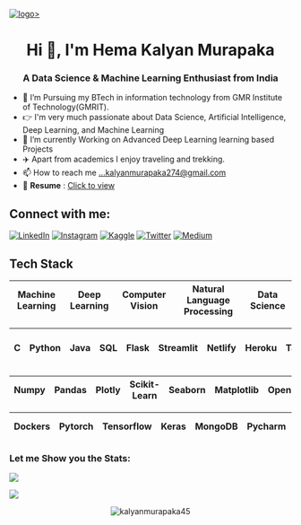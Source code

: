 <a href="https://hemakalyan.netlify.app/">![logo](https://github.com/KalyanMurapaka45/KalyanMurapaka45/blob/main/Github%20Banner.png)></a>
<h1 align="center">Hi 👋, I'm Hema Kalyan Murapaka</h1>
<h3 align="center">A Data Science & Machine Learning Enthusiast from India</h3>

- 🏫 I’m Pursuing my BTech in information technology from GMR Institute of Technology(GMRIT).
- 👉 I'm very much passionate about Data Science, Artificial Intelligence, Deep Learning, and Machine Learning
- 🌱 I’m currently Working on Advanced Deep Learning learning based Projects
- ✈️ Apart from academics I enjoy traveling and trekking.
- 📫 How to reach me ...kalyanmurapaka274@gmail.com
- 📄 **Resume** : [Click to view](https://drive.google.com/file/d/1CGOctjKxnpIIJo7OZnYVnjUnCQr3M_Ea/view?usp=sharing)

<h2 align="left">Connect with me:</h2>
<p align="left">
  
  [![LinkedIn](https://img.shields.io/badge/LinkedIn-%230077B5.svg?logo=linkedin&logoColor=white)](https://linkedin.com/in/hema-kalyan-murapaka-3048b422b) [![Instagram](https://img.shields.io/badge/Instagram-%23E4405F.svg?logo=Instagram&logoColor=white)](https://instagram.com/im_kalyan_274) [![Kaggle](https://img.shields.io/badge/-Kaggle-blue.svg?logo=Kaggle&logoColor=white)](https://kaggle.com/kalyanmurapaka) [![Twitter](https://img.shields.io/badge/-Twitter-orange.svg?logo=Twitter&logoColor=white)](https://twitter.com/hemakalyan26)  [![Medium](https://img.shields.io/badge/Medium-%230077B5.svg?logo=Medium&logoColor=white)](https://medium.com/@kalyanmurapaka274)
  
 
<h2 align="left">Tech Stack</h2>

| Machine Learning | Deep Learning | Computer Vision | Natural Language Processing | Data Science |
| :---: | :---: | :---: | :---: | :---: |

| C | Python | Java | SQL | Flask | Streamlit |  Netlify | Heroku | Tableau | PowerBI | Image & Video Processing |
| :---: | :---: | :---: | :---: | :---: | :---: | :---: | :---: |:---: | :---: | :---: |  

| Numpy | Pandas | Plotly | Scikit-Learn | Seaborn | Matplotlib | Opencv | Openai | Data Visualisation |
| :---: | :---: | :---: | :---: | :---: | :---: | :---: | :---: | :---: |

| Dockers | Pytorch | Tensorflow | Keras | MongoDB | Pycharm | Spyder | GoogleColab | Jupyter Notebook | Github |
| :---: | :---: | :---: | :---: | :---: | :---: | :---: | :---: | :---: | :---: |



<h3 align="left">Let me Show you the Stats:</h3>

![](https://github-readme-streak-stats.herokuapp.com/?user=KalyanMurapaka45&theme=dracula&hide_border=false)<br/>

![](https://github-readme-stats.vercel.app/api/top-langs/?username=KalyanMurapaka45&theme=dracula&hide_border=false&include_all_commits=true&count_private=true&layout=compact)

<p  align="center"> <img src="https://komarev.com/ghpvc/?username=kalyanmurapaka45&label=Profile%20views&color=0e75b6&style=flat" alt="kalyanmurapaka45" /> </p>

